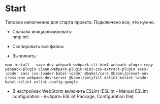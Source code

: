 # Start
Типовое наполнение для старта проекта.
Подключено все, что нужно.

* Сначала инициализировать:  
nmp init

* Скопировать все файлы

* Выполнить:
```
npm install --save-dev webpack webpack-cli html-webpack-plugin copy-webpack-plugin clean-webpack-plugin mini-css-extract-plugin sass-loader sass css-loader babel-loader @babel/core @babel/preset-env cross-env webpack-dev-server @babel/polyfill eslint eslint-loader babel-eslint eslint-config-google
```
* В настройках WebStorm включить ESLint (ESLint - Manual ESLint configuration - выбрать ESLint Package, Configuration file)